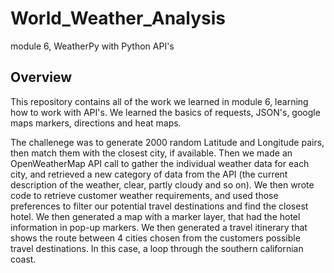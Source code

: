 # World_Weather_Analysis
module 6, WeatherPy with Python API's
## Overview
This repository contains all of the work we learned in module 6, learning how to work with API's. We learned the basics of requests, JSON's, google maps markers, directions and heat maps.

The challenege was to generate 2000 random Latitude and Longitude pairs, then match them with the closest city, if available. Then we made an OpenWeatherMap API call to gather the individual weather data for each city, and retrieved a new category of data from the API (the current description of the weather, clear, partly cloudy and so on). We then wrote code to retrieve customer weather requirements, and used those preferences to filter our potential travel destinations and find the closest hotel. We then generated a map with a marker layer, that had the hotel information in pop-up markers. We then generated a travel itinerary that shows the route between 4 cities chosen from the customers possible travel destinations. In this case, a loop through the southern californian coast.

